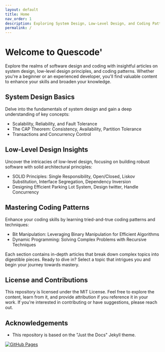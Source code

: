 ```yaml
---
layout: default
title: Home
nav_order: 1
description: Exploring System Design, Low-Level Design, and Coding Patterns
permalink: /
---
```


# Welcome to Quescode'

Explore the realms of software design and coding with insightful articles on system design, low-level design principles, and coding patterns. Whether you're a beginner or an experienced developer, you'll find valuable content to enhance your skills and broaden your knowledge.

## System Design Basics

Delve into the fundamentals of system design and gain a deep understanding of key concepts:

- Scalability, Reliability, and Fault Tolerance
- The CAP Theorem: Consistency, Availability, Partition Tolerance
- Transactions and Concurrency Control

## Low-Level Design Insights

Uncover the intricacies of low-level design, focusing on building robust software with solid architectural principles:

- SOLID Principles: Single Responsibility, Open/Closed, Liskov Substitution, Interface Segregation, Dependency Inversion
- Designing Efficient Parking Lot System, Design twitter, Handle Concurrency

## Mastering Coding Patterns

Enhance your coding skills by learning tried-and-true coding patterns and techniques:

- Bit Manipulation: Leveraging Binary Manipulation for Efficient Algorithms
- Dynamic Programming: Solving Complex Problems with Recursive Techniques

Each section contains in-depth articles that break down complex topics into digestible pieces. Ready to dive in? Select a topic that intrigues you and begin your journey towards mastery.

## License and Contributions

This repository is licensed under the MIT License. Feel free to explore the content, learn from it, and provide attribution if you reference it in your work. If you're interested in contributing or have suggestions, please reach out.

## Acknowledgements

- This repository is based on the "Just the Docs" Jekyll theme.

[![GitHub Pages](https://img.shields.io/badge/Hosted%20on-GitHub%20Pages-blue?logo=github)](https://sobby01.github.io/saurabhsingh.github.io)